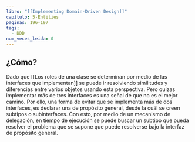 ```yaml
---
libro: "[[Implementing Domain-Driven Design]]"
capítulo: 5-Entities
paginas: 196-197
tags:
  - DDD
num_veces_leida: 0
---
```

## ¿Cómo?
Dado que [[Los roles de una clase se determinan por medio de las interfaces que implementan]] se puede ir resolviendo similitudes y diferencias entre varios objetos usando esta perspectiva. Pero quizas implementar más de tres interfaces es una señal de que no es el mejor camino. Por ello, una forma de evitar que se implementa más de dos interfaces, es declarar una de propósito general, desde la cuál se creen subtipos o subinterfaces. Con esto, por medio de un mecanismo de delegación, en tiempo de ejecución se puede buscar un subtipo que pueda resolver el problema que se supone que puede resolverse bajo la interfaz de propósito general.

```java
```
